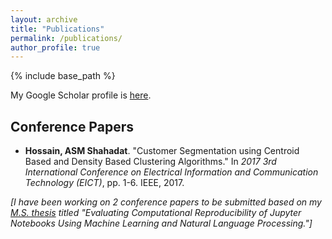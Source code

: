 ```yaml
---
layout: archive
title: "Publications"
permalink: /publications/
author_profile: true
---
```

<!-- 
{% if site.author.googlescholar %}
  <div class="wordwrap">You can also find my articles on <a href="{{site.author.googlescholar}}">my Google Scholar profile</a>.</div>
{% endif %}
 -->

{% include base_path %}

My Google Scholar profile is [here](https://scholar.google.com/citations?user=DQg0PLgAAAAJ&hl=en).  

Conference Papers
-----------------

* **Hossain, ASM Shahadat**. "Customer Segmentation using Centroid Based and Density Based Clustering Algorithms." In _2017 3rd International Conference on Electrical Information and Communication Technology (EICT)_, pp. 1-6. IEEE, 2017.
    

_[I have been working on 2 conference papers to be submitted based on my [M.S. thesis](https://www.proquest.com/docview/3100751446) titled "Evaluating Computational Reproducibility of Jupyter Notebooks Using Machine Learning and Natural Language Processing."]_

<!-- New style rendering if publication categories are defined -->
<!--
{% if site.publication_category %}
  {% for category in site.publication_category  %}
    {% assign title_shown = false %}
    {% for post in site.publications reversed %}
      {% if post.category != category[0] %}
        {% continue %}
      {% endif %}
      {% unless title_shown %}
        <h2>{{ category[1].title }}</h2><hr />
        {% assign title_shown = true %}
      {% endunless %}
      {% include archive-single.html %}
    {% endfor %}
  {% endfor %}
{% else %}
  {% for post in site.publications reversed %}
    {% include archive-single.html %}
  {% endfor %}
{% endif %}

-->
